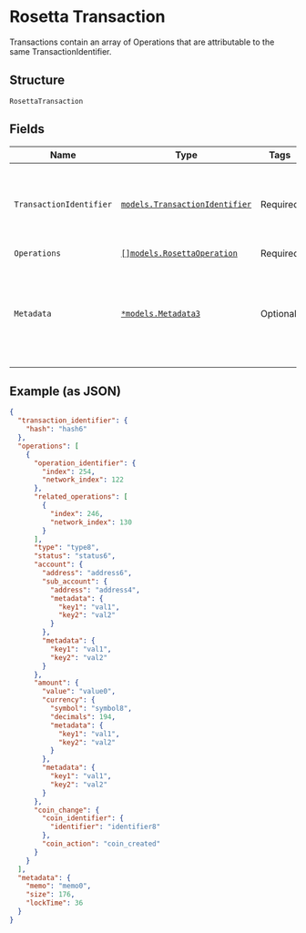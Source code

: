 # Rosetta Transaction

Transactions contain an array of Operations that are attributable to the same TransactionIdentifier.

## Structure

`RosettaTransaction`

## Fields

| Name                    | Type                                                                         | Tags     | Description                                                                                                                                                          |
| ----------------------- | ---------------------------------------------------------------------------- | -------- | -------------------------------------------------------------------------------------------------------------------------------------------------------------------- |
| `TransactionIdentifier` | [`models.TransactionIdentifier`](../../doc/models/transaction-identifier.md) | Required | The transaction_identifier uniquely identifies a transaction in a particular network and block or in the mempool.                                                    |
| `Operations`            | [`[]models.RosettaOperation`](../../doc/models/rosetta-operation.md)         | Required | List of operations                                                                                                                                                   |
| `Metadata`              | [`*models.Metadata3`](../../doc/models/metadata-3.md)                        | Optional | Transactions that are related to other transactions (like a cross-shard transaction) should include the tranaction_identifier of these transactions in the metadata. |

## Example (as JSON)

```json
{
  "transaction_identifier": {
    "hash": "hash6"
  },
  "operations": [
    {
      "operation_identifier": {
        "index": 254,
        "network_index": 122
      },
      "related_operations": [
        {
          "index": 246,
          "network_index": 130
        }
      ],
      "type": "type8",
      "status": "status6",
      "account": {
        "address": "address6",
        "sub_account": {
          "address": "address4",
          "metadata": {
            "key1": "val1",
            "key2": "val2"
          }
        },
        "metadata": {
          "key1": "val1",
          "key2": "val2"
        }
      },
      "amount": {
        "value": "value0",
        "currency": {
          "symbol": "symbol8",
          "decimals": 194,
          "metadata": {
            "key1": "val1",
            "key2": "val2"
          }
        },
        "metadata": {
          "key1": "val1",
          "key2": "val2"
        }
      },
      "coin_change": {
        "coin_identifier": {
          "identifier": "identifier8"
        },
        "coin_action": "coin_created"
      }
    }
  ],
  "metadata": {
    "memo": "memo0",
    "size": 176,
    "lockTime": 36
  }
}
```
